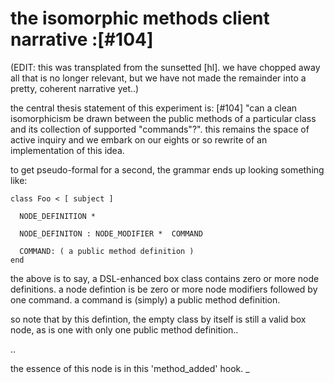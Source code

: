 # the isomorphic methods client narrative :[#104]

(EDIT: this was transplated from the sunsetted [hl]. we have chopped
away all that is no longer relevant, but we have not made the remainder
into a pretty, coherent narrative yet..)

the central thesis statement of this experiment
is: [#104] "can a clean isomorphicism be drawn between the public methods of
a particular class and its collection of supported "commands"?". this remains
the space of active inquiry and we embark on our eights or so rewrite of an
implementation of this idea.

to get pseudo-formal for a second, the grammar ends up looking something like:

    class Foo < [ subject ]

      NODE_DEFINITION *

      NODE_DEFINITON : NODE_MODIFIER *  COMMAND

      COMMAND: ( a public method definition )
    end

the above is to say, a DSL-enhanced box class contains zero or more node
definitions. a node defintion is be zero or more node modifiers followed
by one command. a command is (simply) a public method definition.

so note that by this defintion, the empty class by itself is still a valid
box node, as is one with only one public method definition..

..

the essence of this node is in this 'method_added' hook.
_
